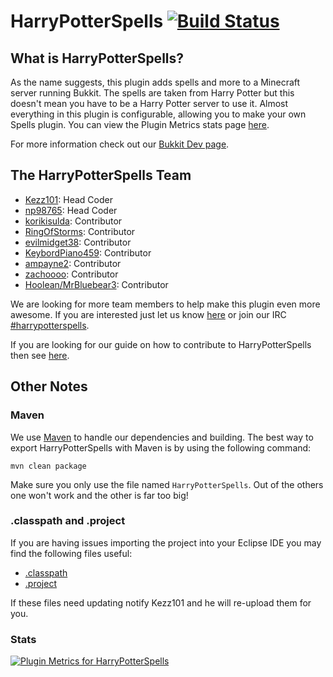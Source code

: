 # HarryPotterSpells [![Build Status](http://ci.drtshock.com/buildStatus/icon?job=HarryPotterSpells)](http://ci.drtshock.com/view/np98765/job/HarryPotterSpells/)

## What is HarryPotterSpells? ##

As the name suggests, this plugin adds spells and more to a Minecraft server running Bukkit. The spells are taken from Harry Potter but this doesn't mean you have to be a Harry Potter server to use it. Almost everything in this plugin is configurable, allowing you to make your own Spells plugin. You can view the Plugin Metrics stats page [here](http://mcstats.org/plugin/HarryPotterSpells).

For more information check out our [Bukkit Dev page](http://dev.bukkit.org/server-mods/harrypotterspells).

## The HarryPotterSpells Team ##

+ [Kezz101](http://forums.bukkit.org/members/kezz101.90637645/): Head Coder
+ [np98765](http://forums.bukkit.org/members/np98765.17954/): Head Coder
+ [korikisulda](http://forums.bukkit.org/members/korikisulda.90675487/): Contributor
+ [RingOfStorms](http://forums.bukkit.org/members/ringofstorms.52391/): Contributor
+ [evilmidget38](http://forums.bukkit.org/members/evilmidget38.97830/): Contributor
+ [KeybordPiano459](http://forums.bukkit.org/members/keybordpiano459.90643667/): Contributor
+ [ampayne2](http://forums.bukkit.org/members/ampayne2.90675729/): Contributor
+ [zachoooo](http://forums.bukkit.org/members/zachoooo.1858/): Contributor
+ [Hoolean/MrBluebear3](http://forums.bukkit.org/members/hoolean.90699782/): Contributor

We are looking for more team members to help make this plugin even more awesome. If you are interested just let us know [here](http://forums.bukkit.org/threads/harrypotterspells.149902/) or join our IRC [#harrypotterspells](http://webchat.esper.net/?channels=#harrypotterspells).

If you are looking for our guide on how to contribute to HarryPotterSpells then see [here](https://github.com/kezz101/HarryPotterSpells/wiki/Contributing).

## Other Notes ##

### Maven ###

We use [Maven](http://maven.apache.org/) to handle our dependencies and building. The best way to export HarryPotterSpells with Maven is by using the following command:  

    mvn clean package    
Make sure you only use the file named `HarryPotterSpells`. Out of the others one won't work and the other is far too big!

### .classpath and .project ###

If you are having issues importing the project into your Eclipse IDE you may find the following files useful:
+ [.classpath](http://www.mediafire.com/view/3cf26n282tyf044/.classpath)
+ [.project](http://www.mediafire.com/view/b3c36r69nabnw3v/.project)

If these files need updating notify Kezz101 and he will re-upload them for you.

### Stats ###
[![Plugin Metrics for HarryPotterSpells](http://mcstats.org/signature/harrypotterspells.png)](http://mcstats.org/plugin/HarryPotterSpells)

